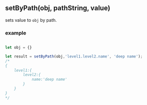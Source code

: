 ## setByPath(obj, pathString, value)
sets value to `obj` by path.


### example
```js

let obj = {}

let result = setByPath(obj,'level1.level2.name', 'deep name');
/*
{
	level1:{
		level2:{
			name:'deep name'
		}
	}
}
*/


```
